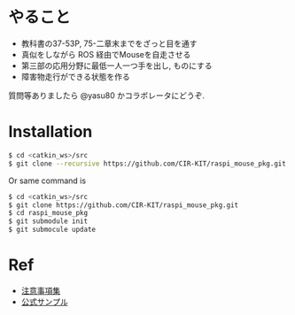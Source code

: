# やること

- 教科書の37-53P, 75-二章末までをざっと目を通す
- 真似をしながら ROS 経由でMouseを自走させる
- 第三部の応用分野に最低一人一つ手を出し, ものにする
- 障害物走行ができる状態を作る

質問等ありましたら @yasu80 かコラボレータにどうぞ.

# Installation

```bash
$ cd <catkin_ws>/src
$ git clone --recursive https://github.com/CIR-KIT/raspi_mouse_pkg.git
```

Or same command is

```bash
$ cd <catkin_ws>/src
$ git clone https://github.com/CIR-KIT/raspi_mouse_pkg.git
$ cd raspi_mouse_pkg
$ git submodule init
$ git submocule update
```

# Ref
- [注意事項集](https://github.com/CIR-KIT/raspi_mouse_pkg/wiki )
- [公式サンプル](http://opencv.jp/sample/object_detection.html)
